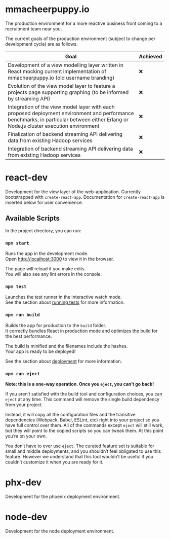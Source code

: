 # mmacheerpuppy.io

The production environment for a more reactive business front coming to a recruitment team near you.

The current goals of the production environment (subject to change per development cycle) are as follows.

Goal  | Achieved
------------- | -------------
Development of a view modelling layer written in React mocking current implementation of mmacheerpuppy.io (old username branding)  | ❌
Evolution of the view model layer to feature a projects page supporting graphing (to be informed by streaming API) | ❌
Integration of the view model layer with each proposed deployment environment and performance benchmarks, in particular between either Erlang or Node.js cluster execution environment | ❌
Finalization of backend streaming API delivering data from existing Hadoop services  | ❌
Integration of backend streaming API delivering data from existing Hadoop services  | ❌


# react-dev

Development for the view layer of the web-application. Currently bootstrapped with `create-react-app`. Documentation for `create-react-app` is inserted below for user convenience. 

## Available Scripts

In the project directory, you can run:

### `npm start`

Runs the app in the development mode.<br>
Open [http://localhost:3000](http://localhost:3000) to view it in the browser.

The page will reload if you make edits.<br>
You will also see any lint errors in the console.

### `npm test`

Launches the test runner in the interactive watch mode.<br>
See the section about [running tests](https://facebook.github.io/create-react-app/docs/running-tests) for more information.

### `npm run build`

Builds the app for production to the `build` folder.<br>
It correctly bundles React in production mode and optimizes the build for the best performance.

The build is minified and the filenames include the hashes.<br>
Your app is ready to be deployed!

See the section about [deployment](https://facebook.github.io/create-react-app/docs/deployment) for more information.

### `npm run eject`

**Note: this is a one-way operation. Once you `eject`, you can’t go back!**

If you aren’t satisfied with the build tool and configuration choices, you can `eject` at any time. This command will remove the single build dependency from your project.

Instead, it will copy all the configuration files and the transitive dependencies (Webpack, Babel, ESLint, etc) right into your project so you have full control over them. All of the commands except `eject` will still work, but they will point to the copied scripts so you can tweak them. At this point you’re on your own.

You don’t have to ever use `eject`. The curated feature set is suitable for small and middle deployments, and you shouldn’t feel obligated to use this feature. However we understand that this tool wouldn’t be useful if you couldn’t customize it when you are ready for it.

# phx-dev

Development for the phoenix deployment environment.

# node-dev

Development for the node deployment environment.
